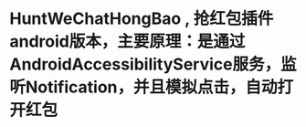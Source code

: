 # HuntWeChatHongBao , 抢红包插件android版本，主要原理：是通过AndroidAccessibilityService服务，监听Notification，并且模拟点击，自动打开红包
